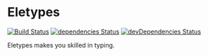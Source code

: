 # Eletypes
[![Build Status](https://img.shields.io/travis/sham/eletypes/master.svg?style=flat-square)](https://travis-ci.org/sham/eletypes) [![dependencies Status](https://img.shields.io/david/sham/eletypes.svg?style=flat-square)](https://david-dm.org/sham/eletypes) [![devDependencies Status](https://img.shields.io/david/dev/sham/eletypes.svg?style=flat-square)](https://david-dm.org/sham/eletypes?type=dev)

Eletypes makes you skilled in typing.
